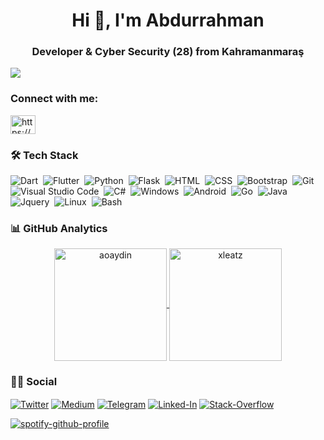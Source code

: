 <h1 align="center">Hi 👋, I'm Abdurrahman</h1>
<h3 align="center">Developer & Cyber Security (28) from Kahramanmaraş</h3>

![](https://komarev.com/ghpvc/?username=aoaydin&style=for-the-badge)

<h3 align="left">Connect with me:</h3>
<p align="left">
<a href="https://www.hackerrank.com/XLEATZ" target="blank"><img align="center" src="https://raw.githubusercontent.com/rahuldkjain/github-profile-readme-generator/master/src/images/icons/Social/hackerrank.svg" alt="https://www.hackerrank.com/h171805019" height="30" width="40" /></a>
</p>

### 🛠 Tech Stack
![Dart](https://img.shields.io/badge/Dart-05122A?style=flat&logo=dart&logoColor=29B6F6)&nbsp;
![Flutter](https://img.shields.io/badge/Flutter-05122A?style=flat&logo=flutter&logoColor=02569B)&nbsp;
![Python](https://img.shields.io/badge/-Python-05122A?style=flat&logo=python)&nbsp;
![Flask](https://img.shields.io/badge/-Flask-05122A?style=flat&logo=flask)&nbsp;
![HTML](https://img.shields.io/badge/-HTML-05122A?style=flat&logo=HTML5&logoColor=E34F26)&nbsp;
![CSS](https://img.shields.io/badge/-CSS-05122A?style=flat&logo=CSS3&logoColor=239120)&nbsp;
![Bootstrap](https://img.shields.io/badge/-Bootstrap-05122A?style=flat&logo=bootstrap)&nbsp;
![Git](https://img.shields.io/badge/-Git-05122A?style=flat&logo=git)&nbsp;
![Visual Studio Code](https://img.shields.io/badge/-Visual%20Studio%20Code-05122A?style=flat&logo=visual-studio-code&logoColor=007ACC)&nbsp;
![C#](https://img.shields.io/badge/C%23-C%23-05122A?style=flat&logo=C#)&nbsp;
![Windows](https://img.shields.io/badge/Windows-05122A?style=flat&logo=windows)&nbsp;
![Android](https://img.shields.io/badge/-Android-05122A?style=flat&logo=android)&nbsp;
![Go](https://img.shields.io/badge/Go-05122A?style=flat&logo=Go&logoColor=29B6F6)&nbsp;
![Java](https://img.shields.io/badge/-Java-05122A?style=flat&logo=Java&logoColor=E34F26)&nbsp;
![Jquery](https://img.shields.io/badge/Jquery-05122A?style=flat&logo=Jquery&logoColor=29B6F6)&nbsp;
![Linux](https://img.shields.io/badge/Linux-05122A?style=flat&logo=Linux)&nbsp;
![Bash](https://img.shields.io/badge/Bash-05122A?style=flat&logo=Powershell)&nbsp;
### 📊 GitHub Analytics

<p align="center">
<a href="https://github.com/aoaydin">
  <img height="180em" align="center" src="https://github-readme-stats.vercel.app/api?username=aoaydin&show_icons=true&locale=en&theme=algolia&include_all_commits=true&count_private=true" alt="aoaydin"/>
  <img height="180em" align="center" src="https://github-readme-stats.vercel.app/api/top-langs?username=aoaydin&show_icons=true&locale=en&layout=compact&langs_count=8&theme=algolia" alt="xleatz"/>
</a>
</p>

### 🤝🏻 Social

<p align="left">
<a href="https://twitter.com/aoaydinn" target="blank"><img align="center" src="https://img.shields.io/badge/Twitter-1DA1F2?style=flat&logo=twitter&logoColor=white" alt="Twitter" /></a>
<a href="https://medium.com/@xleatz" target="blank"><img align="center" src="https://img.shields.io/badge/Medium-12100E?style=flat&logo=medium&logoColor=white" alt="Medium" /></a>
<a href="https://t.me/aoaydinn" target="blank"><img align="center" src="https://img.shields.io/badge/Telegram-2CA5E0?style=flat&logo=telegram&logoColor=white" alt="Telegram" /></a>
<a href="https://www.linkedin.com/in/abdurrahman-ayd%C4%B1n-97629678/" target="blank"><img align="center" src="https://img.shields.io/badge/Linked-in-1DA1F2?style=flat&logo=Linked-in&logoColor=white" alt="Linked-In" /></a>
<a href="https://stackoverflow.com/users/8784421/abdurrahman-ayd%c4%b1n" target="blank"><img align="center" src="https://img.shields.io/badge/Stack-Overflow-1DA1F2?style=flat&logo=Stack-Overflow&logoColor=white" alt="Stack-Overflow" /></a>  
</p>

[![spotify-github-profile](https://spotify-github-profile.vercel.app/api/view?uid=c7wfulyw4mzczlzxhj16x0oxv&cover_image=true&theme=novatorem&bar_color=13c331&bar_color_cover=false)](https://github.com/aoaydin)

<!--
**xleatz/xleatz** is a ✨ _special_ ✨ repository because its `README.md` (this file) appears on your GitHub profile.

Here are some ideas to get you started:

- 🔭 I’m currently working on ...
- 🌱 I’m currently learning ...
- 👯 I’m looking to collaborate on ...
- 🤔 I’m looking for help with ...
- 💬 Ask me about ...
- 📫 How to reach me: ...
- 😄 Pronouns: ...
- ⚡ Fun fact: ...
-->
